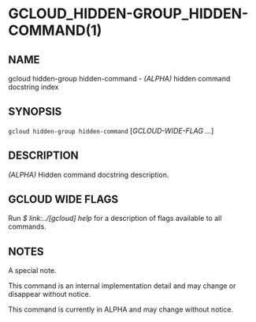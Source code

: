 # GCLOUD_HIDDEN-GROUP_HIDDEN-COMMAND(1)


## NAME

gcloud hidden-group hidden-command - *(ALPHA)* hidden command docstring index


## SYNOPSIS

`gcloud hidden-group hidden-command` [_GCLOUD-WIDE-FLAG ..._]

## DESCRIPTION

*(ALPHA)* Hidden command docstring description.


## GCLOUD WIDE FLAGS

Run *$ link:../[gcloud] help* for a description of flags available to
all commands.


## NOTES

A special note.

This command is an internal implementation detail and may change or disappear without notice.

This command is currently in ALPHA and may change without notice.
